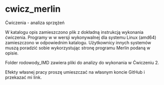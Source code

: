 # cwicz_merlin
Ćwiczenia - analiza sprzężeń </p>
W katalogu opis zamieszczono plik z dokładną instrukcją wykonania ćwiczenia. Programy w w wersji wykonywalnej dla systemu Linux (amd64) zamieszczono w odpowiednim katalogu. Użytkownicy innych systemów muszą poradzić sobie wykorzystując stronę programu Merlin podaną w opisie. </p>
Folder rodowody_IMD zawiera pliki do analizy do wykonania w Ćwiczeniu 2. </p>
Efekty własnej pracy proszę umieszczać na własnym koncie GitHub i przekazać mi link.
